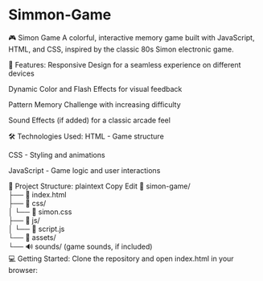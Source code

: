 # Simmon-Game
🎮 Simon Game
A colorful, interactive memory game built with JavaScript, HTML, and CSS, inspired by the classic 80s Simon electronic game.

🚀 Features:
Responsive Design for a seamless experience on different devices

Dynamic Color and Flash Effects for visual feedback

Pattern Memory Challenge with increasing difficulty

Sound Effects (if added) for a classic arcade feel

🛠️ Technologies Used:
HTML - Game structure

CSS - Styling and animations

JavaScript - Game logic and user interactions

📂 Project Structure:
plaintext
Copy
Edit
📁 simon-game/  
├── 📄 index.html  
├── 📁 css/  
│   └── 📄 simon.css  
├── 📁 js/  
│   └── 📄 script.js  
└── 📁 assets/  
    └── 🔊 sounds/ (game sounds, if included)  
💻 Getting Started:
Clone the repository and open index.html in your browser:
